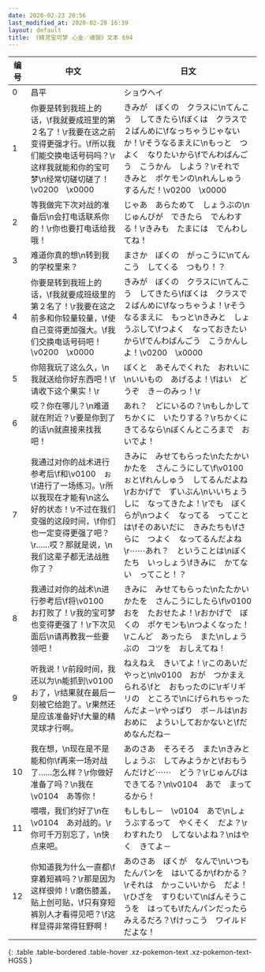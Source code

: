 ```yaml
---
date: 2020-02-23 20:56
last_modified_at: 2020-02-28 16:39
layout: default
title: 《精灵宝可梦 心金／魂银》文本 694
---
```

| 编号 | 中文 | 日文 |
| ---- | ---- | ---- |
| 0 | 昌平 | ショウヘイ |
| 1 | 你要是转到我班上的话，\f我就要成班里的第２名了！\r我要在这之前变得更强才行。\f所以我们能交换电话号码吗？\r这样我就能和你的宝可梦\n经常切磋切磋了！\v0200　\x0000 | きみが　ぼくの　クラスに\nてんこう　してきたら\fぼくは　クラスで　２ばんめに\fなっちゃうじゃないか！\rそうなるまえに\nもっと　つよく　なりたいから\fでんわばんごう　こうかん　しよう？\rそれで　きみと　ポケモンの\nれんしゅう　するんだ！\v0200　\x0000 |
| 2 | 等我做完下次对战的准备后\n会打电话联系你的！\r你也要打电话给我哦！ | じゃあ　あらためて　しょうぶの\nじゅんびが　できたら　でんわする！\rきみも　たまには　でんわしてね！ |
| 3 | 难道你真的想\n转到我的学校里来？ | まさか　ぼくの　がっこうに\nてんこう　してくる　つもり！？ |
| 4 | 你要是转到我班上的话，\f我就要成班级里的第２名了！\r我要在这之前多和你较量较量，\f使自己变得更加强大。\f我们交换电话号码吧！\v0200　\x0000 | きみが　ぼくの　クラスに\nてんこう　してきたら\fぼくは　クラスで　２ばんめに\fなっちゃうよ！\rそうなるまえに　もっと\nきみと　しょうぶして\fつよく　なっておきたいから\fでんわばんごう　こうかんしよ！\v0200　\x0000 |
| 5 | 你陪我玩了这么久，\n我就送给你好东西吧！\f请收下这个果实！\r | ぼくと　あそんでくれた　おれいに\nいいもの　あげるよ！\fはい　どうぞ　き－のみっ！\r |
| 6 | 哎？你在哪儿？\n难道就在附近？\r要是你到了的话\n就直接来找我吧！ | あれ？　どにいるの？\nもしかして　ちかくに　いたりする？\rちかくに　きてるなら\nぼくんところまで　おいでよ！ |
| 7 | 我通过对你的战术进行参考后\f和\v0100　ぉ\f进行了一场练习。\r所以我现在才能有\n这么好的状态！\r不过在我们变强的这段时间，\f你们也一定变得更强了吧？\r……哎？那就是说，\n我们这辈子都无法战胜你了？ | きみに　みせてもらった\nたたかいかたを　さんこうにして\f\v0100　ぉと\fれんしゅう　してるんだよね\rおかげで　ずいぶん\nいいちょうしに　なってきたよ！\rでも　ぼくらが\nつよく　なってる　ってことは\fそのあいだに　きみたちも\fさらに　つよく　なってるんだよね\r⋯⋯あれ？　ということは\nぼくたち　いっしょう\fきみに　かてない　ってこと！？ |
| 8 | 我通过对你的战术\n进行参考后\f将\v0100　お打败了！\r我的宝可梦也变得更强了！\r下次见面后\n请再教我一些要领吧！ | きみに　みせてもらった\nたたかいかたを　さんこうにしたら\f\v0100　おを　たおせたよ！\rおかげで　ぼくの　ポケモンも\nつよくなった！\rこんど　あったら　また\nしょうぶの　コツを　おしえてね！ |
| 9 | 听我说！\r前段时间，我还以为\n能抓到\v0100　お了，\r结果就在最后一刻被它给跑了。\r果然还是应该准备好\f大量的精灵球才行啊。 | ねえねえ　きいてよ！\rこのあいだ　やっと\n\v0100　おが　つかまえられる\fと　おもったのに\rギリギリの　ところで\nにげられちゃったんだよ－\rやっぱり　ボ－ルは\nおおめに　よういしておかないと\fだめなんだね－ |
| 10 | 我在想，\n现在是不是能和你\f再来一场对战了……怎么样？\r你做好准备了吗？\n我在\v0104　あ等你！ | あのさあ　そろそろ　また\nきみと　しょうぶ　してみようかと\fおもうんだけど⋯⋯　どう？\rじゅんびは　できてる？\n\v0104　あで　まってるから！ |
| 11 | 喂喂，我们约好了\n在\v0104　あ对战的。\r你可千万别忘了，\n快点来吧。 | もしもし－　\v0104　あで\nしょうぶするって　やくそく　だよ？\rわすれたり　してないよね？\nはやく　きてよ－ |
| 12 | 你知道我为什么一直都\f穿着短裤吗？\r那是因为这样很帅！\r磨伤膝盖，贴上创可贴，\f只有穿短裤别人才看得见吧？\f这样显得非常得狂野啊！ | あのさあ　ぼくが　なんで\nいつも　たんパンを　はいてるか\fわかる？\rそれは　かっこいいから　だよ！\rひざを　すりむいて\nばんそうこうを　はっても\fたんパンだったら　みえるだろ？\fけっこう　ワイルド　だよな！ |
{: .table .table-bordered .table-hover .xz-pokemon-text .xz-pokemon-text-HGSS }